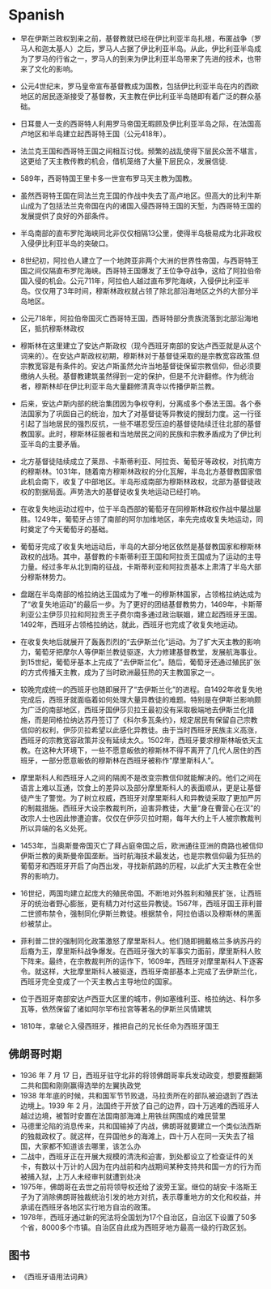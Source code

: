 # Spanish

* 早在伊斯兰政权到来之前，基督教就已经在伊比利亚半岛扎根，布匿战争（罗马人和迦太基人）之后，罗马人占据了伊比利亚半岛。从此，伊比利亚半岛成为了罗马的行省之一，罗马人的到来为伊比利亚半岛带来了先进的技术，也带来了文化的影响。
* 公元4世纪末，罗马皇帝宣布基督教成为国教，包括伊比利亚半岛在内的西欧地区的居民逐渐接受了基督教，天主教在伊比利亚半岛随即有着广泛的群众基础。
* 日耳曼人一支的西哥特人利用罗马帝国无暇顾及伊比利亚半岛之际，在法国高卢地区和半岛建立起西哥特王国（公元418年）。
* 法兰克王国和西哥特王国之间相互讨伐。频繁的战乱使得下层民众苦不堪言，这更给了天主教传教的机会，借机笼络了大量下层民众，发展信徒.
* 589年，西哥特国王里卡多一世宣布罗马天主教为国教。
* 虽然西哥特王国在同法兰克王国的作战中失去了高卢地区。但高大的比利牛斯山成为了包括法兰克帝国在内的诸国入侵西哥特王国的天堑，为西哥特王国的发展提供了良好的外部条件。
* 半岛南部的直布罗陀海峡同北非仅仅相隔13公里，使得半岛极易成为北非政权入侵伊比利亚半岛的突破口。
* 8世纪初，阿拉伯人建立了一个地跨亚非两个大洲的世界性帝国，与西哥特王国之间仅隔直布罗陀海峡。西哥特王国爆发了王位争夺战争，这给了阿拉伯帝国入侵的机会。公元711年，阿拉伯人越过直布罗陀海峡，入侵伊比利亚半岛。仅仅用了3年时间，穆斯林政权就占领了除北部沿海地区之外的大部分半岛地区。
* 公元718年，阿拉伯帝国灭亡西哥特王国，西哥特部分贵族流落到北部沿海地区，抵抗穆斯林政权
* 穆斯林在这里建立了安达卢斯政权（现今西班牙南部的安达卢西亚就是从这个词来的）。在安达卢斯政权初期，穆斯林对于基督徒采取的是宗教宽容政策.但宗教宽容是有条件的。安达卢斯虽然允许当地基督徒保留宗教信仰，但必须要缴纳人头税。基督教建筑虽然得到一定的保护，但是不允许翻修。作为统治者，穆斯林却在伊比利亚半岛大量翻修清真寺以传播伊斯兰教。
* 后来，安达卢斯内部的统治集团因为争权夺利，分离成多个泰法王国。各个泰法国家为了巩固自己的统治，加大了对基督徒等异教徒的搜刮力度。这一行径引起了当地居民的强烈反抗，一些不堪忍受压迫的基督徒陆续迁往北部的基督教国家。此时，穆斯林征服者和当地居民之间的民族和宗教矛盾成为了伊比利亚半岛的主要矛盾。
* 北方基督徒陆续成立了莱昂、卡斯蒂利亚、阿拉贡、葡萄牙等政权，对抗南方的穆斯林。1031年，随着南方穆斯林政权的分化瓦解，半岛北方基督教国家借此机会南下，收复了中部地区。半岛形成南部为穆斯林政权，北部为基督徒政权的割据局面。声势浩大的基督徒收复失地运动已经打响。
* 在收复失地运动过程中，位于半岛西部的葡萄牙在同穆斯林政权作战中屡战屡胜。1249年，葡萄牙占领了南部的阿尔加维地区，率先完成收复失地运动，同时奠定了今天葡萄牙的基础。
* 葡萄牙完成了收复失地运动后，半岛的大部分地区依然是基督教国家和穆斯林政权的战场。其中，基督教的卡斯蒂利亚王国和阿拉贡王国成为了运动的主导力量。经过多年从北到南的征战，卡斯蒂利亚和阿拉贡基本上肃清了半岛大部分穆斯林势力。
* 盘踞在半岛南部的格拉纳达王国成为了唯一的穆斯林国家，占领格拉纳达成为了“收复失地运动”的最后一步。为了更好的团结基督教势力，1469年，卡斯蒂利亚公主伊莎贝拉和阿拉贡王子费尔南多通过政治联姻，建立起西班牙王国。1492年，西班牙占领格拉纳达，就此，西班牙也完成了收复失地运动。
* 在收复失地后就展开了轰轰烈烈的“去伊斯兰化”运动。为了扩大天主教的影响力，葡萄牙把摩尔人等伊斯兰教徒驱逐，大力修建基督教堂，发展航海事业。到15世纪，葡萄牙基本上完成了“去伊斯兰化”。随后，葡萄牙还通过殖民扩张的方式传播天主教，成为了当时欧洲最狂热的天主教国家之一。
* 较晚完成统一的西班牙也随即展开了“去伊斯兰化”的进程。自1492年收复失地完成后，西班牙就面临着如何处理大量异教徒的难题。特别是在伊斯兰影响颇为广泛的南部地区，西班牙国伊莎贝拉王最初没有采取极端地去伊斯兰化措施，而是同格拉纳达苏丹签订了《科尔多瓦条约》，规定居民有保留自己宗教信仰的权利，伊莎贝拉希望以此感化异教徒。由于当时西班牙民族主义高涨，西班牙的宗教宽容政策并没有延续太久。1502年，西班牙要求穆斯林皈依天主教。在这种大环境下，一些不愿意皈依的穆斯林不得不离开了几代人居住的西班牙，一部分愿意皈依的穆斯林在西班牙被称作“摩里斯科人”。
* 摩里斯科人和西班牙人之间的隔阂不是改变宗教信仰就能解决的。他们之间在语言上难以互通，饮食上的差异以及部分摩里斯科人的表面顺从，更是让基督徒产生了警觉。为了树立权威，西班牙对摩里斯科人和异教徒采取了更加严厉的制裁措施。西班牙大设宗教裁判所，迫害异教徒，大量“身在曹营心在汉”的改宗人士也因此惨遭迫害。仅仅在伊莎贝拉时期，每年大约上千人被宗教裁判所以异端的名义处死。
* 1453年，当奥斯曼帝国灭亡了拜占庭帝国之后，欧洲通往亚洲的商路也被信仰伊斯兰教的奥斯曼帝国垄断。当时航海技术最发达，也是宗教信仰最为狂热的葡萄牙和西班牙开启了向西出发，寻找新航路的历程，以此扩大天主教在全世界的影响力。
* 16世纪，两国均建立起庞大的殖民帝国。不断地对外胜利和殖民扩张，让西班牙的统治者野心膨胀，更有精力对付这些异教徒。1567年，西班牙国王菲利普二世颁布禁令，强制同化伊斯兰教徒。根据禁令，阿拉伯语以及穆斯林的黑面纱被禁止。
* 菲利普二世的强制同化政策激怒了摩里斯科人。他们随即拥戴格兰多纳苏丹的后裔为王，摩里斯科战争爆发。在西班牙强大的军事实力面前，摩里斯科人败下阵来。最终，在宗教裁判所的运作下，1609年，西班牙对摩里斯科人下逐客令。就这样，大批摩里斯科人被驱逐，西班牙南部基本上完成了去伊斯兰化，西班牙完全变成了一个天主教占主导地位的国家。
* 位于西班牙南部安达卢西亚大区里的城市，例如塞维利亚、格拉纳达、科尔多瓦等，依然保留了诸如阿尔罕布拉宫等著名的伊斯兰风情建筑

* 1810年，拿破仑入侵西班牙，推把自己的兄长任命为西班牙国王

## 佛朗哥时期

* 1936 年 7 月 17 日，西班牙驻守北非的将领佛朗哥率兵发动政变，想要推翻第二共和国和刚刚赢得选举的左翼执政党
* 1938 年年底的时候，共和国军节节败退，马拉贡所在的部队被迫退到了西法边境上。1939 年 2 月，法国终于开放了自己的边界，四十万逃难的西班牙人越过边境，被暂时安置在法国南部海滩上用铁丝网围成的难民营里
* 马德里沦陷的消息传来，共和国输掉了内战，佛朗哥就要建立一个类似法西斯的独裁政权了。就这样，在异国他乡的海滩上，四十万人在同一天失去了祖国，大家都不知道该去哪里，该怎么办
* 二战中，西班牙正在开展大规模的清洗和迫害，到处都设立了检查证件的关卡，有数以十万计的人因为在内战前和内战期间某种支持共和国一方的行为而被捕入狱，上万人未经审判就遭到处决
* 1975年，佛朗哥在去世之前将领导权还给了波旁王室。继位的胡安·卡洛斯王子为了消除佛朗哥独裁统治引发的地方对抗，表示尊重地方的文化和权益，并承诺在西班牙各地区实行地方自治的政策。
* 1978年，西班牙通过新的宪法将全国划为17个自治区，自治区下设置了50多个省，8000多个市镇。自治区自此成为西班牙地方最高一级的行政区划。

## 图书

* 《西班牙语用法词典》
